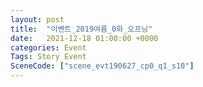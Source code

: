 ```yaml
---
layout: post
title:  "이벤트_2019여름_0화_오프닝"
date:   2021-12-18 01:00:00 +0000
categories: Event
Tags: Story Event
SceneCode: ["scene_evt190627_cp0_q1_s10"]
---
```

